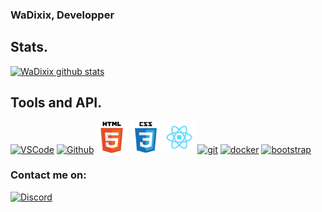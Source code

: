 ### WaDixix, Developper

## Stats.

[![WaDixix github stats](https://github-readme-stats.vercel.app/api?username=wadixix&show_icons=true&theme=radical&count_private=true)](https://romaingauvin.fr)

## Tools and API.

<p>
	<a href="https://code.visualstudio.com/"><img width="50px" alt = "VSCode" src="https://raw.githubusercontent.com/Delta456/Delta456/master/img/vscode.png"/></a>
	<a href="https://github.com/"><img width="50px" alt = "Github" src="https://raw.githubusercontent.com/coderjojo/coderjojo/master/img/github.svg"/></a>
	<a href="https://www.w3schools.com/html/"><img width="50px" alt = "HTML" src="https://raw.githubusercontent.com/github/explore/80688e429a7d4ef2fca1e82350fe8e3517d3494d/topics/html/html.png"/></a>
	<a href="https://www.w3schools.com/css/"><img width="50px" alt = "CSS" src="https://raw.githubusercontent.com/github/explore/80688e429a7d4ef2fca1e82350fe8e3517d3494d/topics/css/css.png"/></a>
	<a href="https://fr.reactjs.org/"><img width="50px" alt = "React" src="https://raw.githubusercontent.com/github/explore/80688e429a7d4ef2fca1e82350fe8e3517d3494d/topics/react/react.png"/></a>
	<a href="https://git-scm.com/"><img alt="git" width="50px" src="https://upload.wikimedia.org/wikipedia/commons/thumb/3/3f/Git_icon.svg/97px-Git_icon.svg.png"/ ></a>
	<a href="https://www.docker.com/"><img alt="docker" width="50px" src="https://camo.githubusercontent.com/fd2bfbb5a92b43045b17deace71018df7835c796fc4ddf61099f524ef2ebaf79/68747470733a2f2f7777772e646f636b65722e636f6d2f73697465732f64656661756c742f66696c65732f64382f7374796c65732f726f6c655f69636f6e2f7075626c69632f323031392d30372f4d6f62792d6c6f676f2e706e673f69746f6b3d7359485f4a45614a"/ ></a>
	<a href="https://getbootstrap.com/"><img alt="bootstrap" width="50px" src="https://img.icons8.com/color/452/bootstrap.png"/></a>
</p>

### Contact me on:

[<img width = "50px" src="https://cdn4.iconfinder.com/data/icons/logos-and-brands/512/91_Discord_logo_logos-512.png" alt="Discord"/>](https://discord.gg/MzUsnvn)

